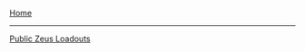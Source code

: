 [Home](readme.md)
***
[Public Zeus Loadouts](https://steamcommunity.com/sharedfiles/filedetails/?id=1384411141)
